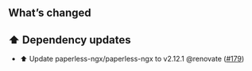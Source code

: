 ## What’s changed

## ⬆️ Dependency updates

- ⬆️ Update paperless-ngx/paperless-ngx to v2.12.1 @renovate ([#179](https://github.com/BenoitAnastay/paperless-home-assistant-addon/pull/179))

